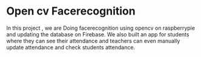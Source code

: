 # Open cv Facerecognition


 In this project , we are Doing facerecognition using opencv on raspberrypie and updating the database on Firebase. We also built an app for students where they can see their attendance and teachers can even manually update attendance and check students attendance.
